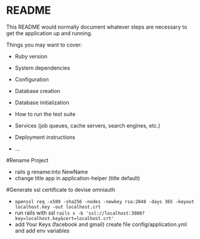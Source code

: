 # README

This README would normally document whatever steps are necessary to get the
application up and running.

Things you may want to cover:

* Ruby version

* System dependencies

* Configuration

* Database creation

* Database initialization

* How to run the test suite

* Services (job queues, cache servers, search engines, etc.)

* Deployment instructions

* ...

#Rename Project
* rails g rename:into NewName
* change title app in application-helper (title default)

#Generate ssl certificate to devise omniauth
* `openssl req -x509 -sha256 -nodes -newkey rsa:2048 -days 365 -keyout localhost.key -out localhost.crt`
* run rails with ssl `rails s -b 'ssl://localhost:3000?key=localhost.key&cert=localhost.crt'` 
* add Your Keys (facebook and gmail) create file config/application.yml and add env variables
